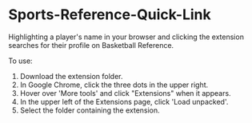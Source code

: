 # Sports-Reference-Quick-Link
Highlighting a player's name in your browser and clicking the extension searches for their profile on Basketball Reference.

To use:

1. Download the extension folder.
2. In Google Chrome, click the three dots in the upper right.
3. Hover over 'More tools' and click "Extensions" when it appears.
4. In the upper left of the Extensions page, click 'Load unpacked'.
5. Select the folder containing the extension.
